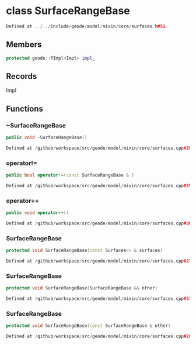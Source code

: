 # class SurfaceRangeBase

```cpp
Defined at ../../include/geode/model/mixin/core/surfaces.h#51
```

## Members

```cpp
protected geode::PImpl<Impl> impl_

```



## Records

Impl



## Functions

### ~SurfaceRangeBase

```cpp
public void ~SurfaceRangeBase()
```

```cpp
Defined at /github/workspace/src/geode/model/mixin/core/surfaces.cpp#292
```

### operator!=

```cpp
public bool operator!=(const SurfaceRangeBase & )
```

```cpp
Defined at /github/workspace/src/geode/model/mixin/core/surfaces.cpp#297
```

### operator++

```cpp
public void operator++()
```

```cpp
Defined at /github/workspace/src/geode/model/mixin/core/surfaces.cpp#304
```

### SurfaceRangeBase

```cpp
protected void SurfaceRangeBase(const Surfaces<> & surfaces)
```

```cpp
Defined at /github/workspace/src/geode/model/mixin/core/surfaces.cpp#271
```

### SurfaceRangeBase

```cpp
protected void SurfaceRangeBase(SurfaceRangeBase && other)
```

```cpp
Defined at /github/workspace/src/geode/model/mixin/core/surfaces.cpp#278
```

### SurfaceRangeBase

```cpp
protected void SurfaceRangeBase(const SurfaceRangeBase & other)
```

```cpp
Defined at /github/workspace/src/geode/model/mixin/core/surfaces.cpp#285
```



